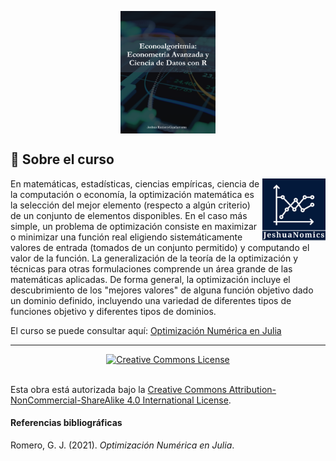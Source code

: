 <p align="center"><img align="center" src="https://github.com/Jeshua-Romero-Guadarrama/Econoalgoritmia/blob/Econoalgoritmia/docs/images/Econoalgoritmia.png" width="30%" height="30%"></p>

## 📖 Sobre el curso

<p><img src="https://github.com/Jeshua-Romero-Guadarrama/Econoalgoritmia/blob/Econoalgoritmia/docs/images/logo.png" alt="logo" align="right" width="20%" height="20%">
En matemáticas, estadísticas, ciencias empíricas, ciencia de la computación o economía, la optimización matemática es la selección del mejor elemento (respecto a algún criterio) de un conjunto de elementos disponibles. En el caso más simple, un problema de optimización consiste en maximizar o minimizar una función real eligiendo sistemáticamente valores de entrada (tomados de un conjunto permitido) y computando el valor de la función. La generalización de la teoría de la optimización y técnicas para otras formulaciones comprende un área grande de las matemáticas aplicadas. De forma general, la optimización incluye el descubrimiento de los "mejores valores" de alguna función objetivo dado un dominio definido, incluyendo una variedad de diferentes tipos de funciones objetivo y diferentes tipos de dominios.</p>

El curso se puede consultar aquí: [Optimización Numérica en Julia](https://jeshua-romero-guadarrama.github.io/OptimizacionNumericaJulia/)
___

<p align="center"><a rel="license" href="http://creativecommons.org/licenses/by-nc-sa/4.0/"><img alt="Creative Commons License" style="border-width:0" src="https://mirrors.creativecommons.org/presskit/buttons/88x31/svg/by-nc-sa.eu.svg"/></a></p><br/>Esta obra está autorizada bajo la <a rel="license" href="http://creativecommons.org/licenses/by-nc-sa/4.0/">Creative Commons Attribution-NonCommercial-ShareAlike 4.0 International License</a>.

#### Referencias bibliográficas
Romero, G. J. (2021). *Optimización Numérica en Julia*.